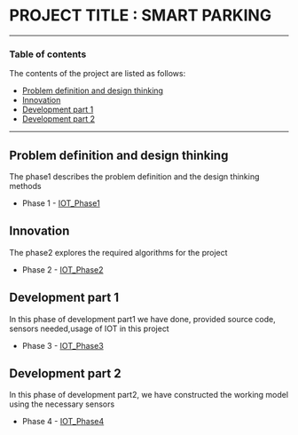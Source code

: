 # PROJECT TITLE : SMART PARKING 
---
### Table of contents
The contents of the project are listed as follows:
- [Problem definition and design thinking](#problem-definition-and-design-thinking)
- [Innovation](#innovation)
- [Development part 1](#development-part-1)
- [Development part 2](#development-part-2)
---
## Problem definition and design thinking
The phase1 describes the problem definition and the design thinking methods
- Phase 1 - [IOT_Phase1]( https://github.com/Chandruk15/IOT_Naan-Mudhalvan/blob/main/IOT_Phase1.docx )
## Innovation
The phase2 explores the required algorithms for the project 
- Phase 2 - [IOT_Phase2]( https://github.com/Chandruk15/IOT_Naan-Mudhalvan/blob/main/IOT_Phase2.pdf )
## Development part 1
In this phase of development part1 we have done, provided source code, sensors needed,usage of IOT in this project 
- Phase 3 - [IOT_Phase3]( https://github.com/Chandruk15/IOT_Naan-Mudhalvan/blob/main/IOT_Phase3.docx )
## Development part 2
In this phase of development part2, we have constructed the working model using the necessary sensors 
- Phase 4 - [IOT_Phase4]( https://github.com/Chandruk15/IOT_Naan-Mudhalvan/blob/main/IOT_Phase4.pdf )

